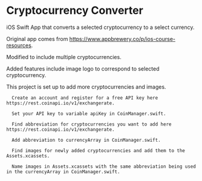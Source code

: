 # Cryptocurrency Converter
iOS Swift App that converts a selected cryptocurrency to a select currency.

Original app comes from https://www.appbrewery.co/p/ios-course-resources.

Modified to include multiple cryptocurrencies. 

Added features include image logo to correspond to selected cryptocurrency.

This project is set up to add more cryptocurrencies and images.

      Create an account and register for a free API key here https://rest.coinapi.io/v1/exchangerate.
      
      Set your API key to variable apiKey in CoinManager.swift.
    
      Find abbreviation for cryptocurrencies you want to add here https://rest.coinapi.io/v1/exchangerate.
      
      Add abbreviation to currencyArray in CoinManager.swift.
      
      Find images for newly added cryptocurrencies and add them to the Assets.xcassets.
      
      Name images in Assets.xcassets with the same abbreviation being used in the currencyArray in CoinManager.swift.
      
